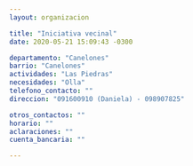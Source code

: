 ```yaml
---
layout: organizacion

title: "Iniciativa vecinal"
date: 2020-05-21 15:09:43 -0300

departamento: "Canelones"
barrio: "Canelones"
actividades: "Las Piedras"
necesidades: "Olla"
telefono_contacto: ""
direccion: "091600910 (Daniela) - 098907825"

otros_contactos: ""
horario: ""
aclaraciones: ""
cuenta_bancaria: ""

---
```

